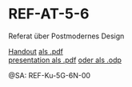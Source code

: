 # REF-AT-5-6

Referat über Postmodernes Design 

[Handout](/Handout.md) [als .pdf](Handout.pdf)  
[presentation als .pdf](presentation.pdf) [oder als .odp](boolean.odp)


@SA: REF-Ku-5G-6N-00
